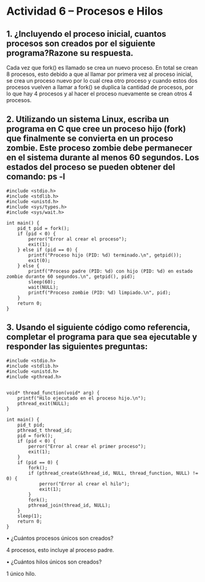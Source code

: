# Actividad 6 – Procesos e Hilos

## 1. ¿Incluyendo el proceso inicial, cuantos procesos son creados por el siguiente programa?Razone su respuesta.

Cada vez que fork() es llamado se crea un nuevo proceso. En total se crean 8 procesos, esto debido a que al llamar por primera vez al proceso inicial, se crea un proceso nuevo por lo cual crea otro proceso y cuando estos dos procesos vuelven a llamar a fork() se duplica la cantidad de procesos, por lo que hay 4 procesos y al hacer el proceso nuevamente se crean otros 4 procesos.

## 2. Utilizando un sistema Linux, escriba un programa en C que cree un proceso hijo (fork) que finalmente se convierta en un proceso zombie. Este proceso zombie debe permanecer en el sistema durante al menos 60 segundos. Los estados del proceso se pueden obtener del comando: ps -l

```
#include <stdio.h>
#include <stdlib.h>
#include <unistd.h>
#include <sys/types.h>
#include <sys/wait.h>

int main() {
    pid_t pid = fork(); 
    if (pid < 0) {
        perror("Error al crear el proceso");
        exit(1);
    } else if (pid == 0) {
        printf("Proceso hijo (PID: %d) terminado.\n", getpid());
        exit(0);
    } else {
        printf("Proceso padre (PID: %d) con hijo (PID: %d) en estado zombie durante 60 segundos.\n", getpid(), pid);
        sleep(60); 
        wait(NULL);  
        printf("Proceso zombie (PID: %d) limpiado.\n", pid);
    }
    return 0;
} 
```

## 3. Usando el siguiente código como referencia, completar el programa para que sea ejecutable y responder las siguientes preguntas:

```
#include <stdio.h>
#include <stdlib.h>
#include <unistd.h>
#include <pthread.h>


void* thread_function(void* arg) {
    printf("Hilo ejecutado en el proceso hijo.\n");
    pthread_exit(NULL); 
}

int main() {
    pid_t pid;
    pthread_t thread_id;
    pid = fork();
    if (pid < 0) {
        perror("Error al crear el primer proceso");
        exit(1);
    }
    if (pid == 0) { 
        fork();
        if (pthread_create(&thread_id, NULL, thread_function, NULL) != 0) {
            perror("Error al crear el hilo");
            exit(1);
        }
        fork();
        pthread_join(thread_id, NULL);
    }
    sleep(1); 
    return 0;
}

```
• ¿Cuántos procesos únicos son creados?

4 procesos, esto incluye al proceso padre.

• ¿Cuántos hilos únicos son creados?

1 único hilo.